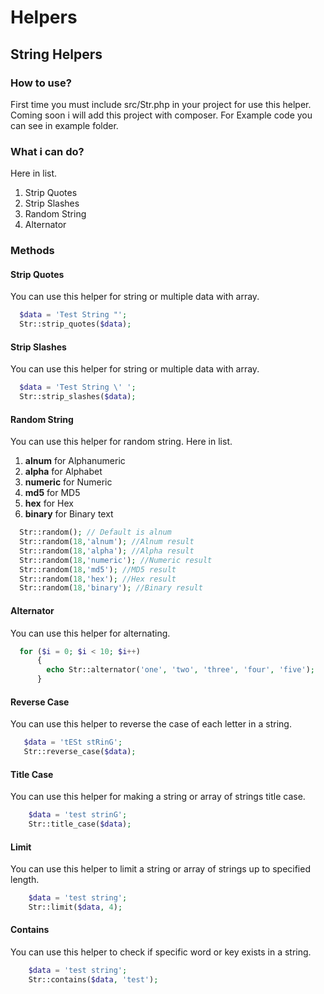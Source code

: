 # Helpers
## String Helpers
### How to use?
First time you must include src/Str.php in your project for use this helper. Coming soon i will add this project with composer. For Example code you can see in example folder.
### What i can do?
Here in list.
1. Strip Quotes
2. Strip Slashes
3. Random String
4. Alternator
### Methods
#### Strip Quotes
You can use this helper for string or multiple data with array.
```php
  $data = 'Test String "';
  Str::strip_quotes($data);
```
#### Strip Slashes
You can use this helper for string or multiple data with array.
```php
  $data = 'Test String \' ';
  Str::strip_slashes($data);
```
#### Random String
You can use this helper for random string.
Here in list.
1. **alnum** for Alphanumeric
2. **alpha** for Alphabet
3. **numeric** for Numeric
4. **md5** for MD5
5. **hex** for Hex
6. **binary** for Binary text

```php
  Str::random(); // Default is alnum
  Str::random(18,'alnum'); //Alnum result
  Str::random(18,'alpha'); //Alpha result
  Str::random(18,'numeric'); //Numeric result
  Str::random(18,'md5'); //MD5 result
  Str::random(18,'hex'); //Hex result
  Str::random(18,'binary'); //Binary result
```
#### Alternator
You can use this helper for alternating.

```php
  for ($i = 0; $i < 10; $i++)
      {
        echo Str::alternator('one', 'two', 'three', 'four', 'five');
      }
```

#### Reverse Case
You can use this helper to reverse the case of each letter in a string.
 ```php
    $data = 'tESt stRinG';
    Str::reverse_case($data);
```
#### Title Case
You can use this helper for making a string or array of strings title case.

```php
    $data = 'test strinG';
    Str::title_case($data);
```

#### Limit
You can use this helper to limit a string or array of strings up to specified length.

```php
    $data = 'test string';
    Str::limit($data, 4);
```

#### Contains
You can use this helper to check if specific word or key exists in a string.

```php
    $data = 'test string';
    Str::contains($data, 'test');
```
